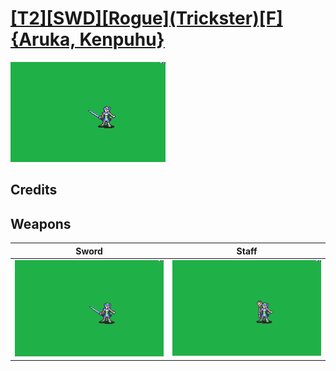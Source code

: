 # [\[T2\]\[SWD\]\[Rogue\]\(Trickster\)\[F\]{Aruka, Kenpuhu}](../%5BT2%5D%5BSWD%5D%5BRogue%5D(Trickster)%5BF%5D%7BAruka,%20Kenpuhu%7D)

<img src="./1.%20Sword/Sword_000.png" alt="[T2][SWD][Rogue](Trickster)[F]{Aruka, Kenpuhu} standing" />

## Credits



## Weapons


|Sword |Staff |
|  :---: | :---: |
| <img alt="Sword animation" src="./1.%20Sword/Sword.gif" /> | <img alt="Staff animation" src="./7.%20Staff/Staff.gif" /> |
